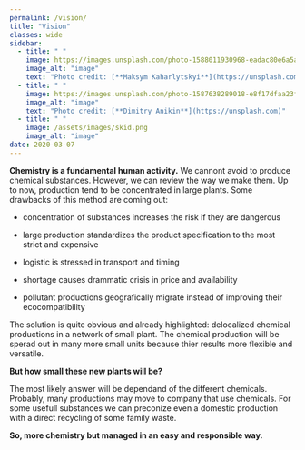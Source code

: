 ```yaml
---
permalink: /vision/
title: "Vision"
classes: wide
sidebar:
  - title: " "
    image: https://images.unsplash.com/photo-1588011930968-eadac80e6a5a?ixlib=rb-1.2.1&ixid=eyJhcHBfaWQiOjEyMDd9&auto=format&fit=crop&w=500&q=60
    image_alt: "image"
    text: "Photo credit: [**Maksym Kaharlytskyi**](https://unsplash.com)"
  - title: " "
    image: https://images.unsplash.com/photo-1587638289018-e8f17dfaa23f?ixlib=rb-1.2.1&auto=format&fit=crop&w=500&q=60
    image_alt: "image"
    text: "Photo credit: [**Dimitry Anikin**](https://unsplash.com)"
  - title: " "
    image: /assets/images/skid.png
    image_alt: "image"
date: 2020-03-07
---
```


**Chemistry is a fundamental human activity.** We cannont avoid to produce chemical substances. However, we can review the way we make them. Up to now, production tend to be concentrated in large plants. Some drawbacks of this method are coming out:

- concentration of substances increases the risk if they are dangerous

- large production standardizes the product specification to the most strict and expensive

- logistic is stressed in transport and timing

- shortage causes drammatic crisis in price and availability

- pollutant productions geografically migrate instead of improving their ecocompatibility


The solution is quite obvious and already highlighted: delocalized chemical productions in a network of small plant. The chemical production will be sperad out in many more small units because thier results more flexible and versatile.

**But how small these new plants will be?**

The most likely answer will be dependand of the different chemicals. Probably, many productions may move to company that use chemicals. For some usefull substances we can preconize even a domestic production with a direct recycling of some family waste.

**So, more chemistry but managed in an easy and responsible way.**
